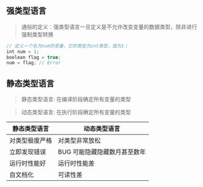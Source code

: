 ## 强类型语言
> 通俗的定义：强类型语言一旦定义是不允许改变变量的数据类型，除非进行强制类型转换
``` js
// 定义一个名为num的变量，它的类型为int类型，值为1；
int num = 1;
boolean flag = true; 
num = flag; // Error
```

## 静态类型语言
> 静态类型语言: 在编译阶段确定所有变量的类型

> 动态类型语言: 在执行阶段确定所有变量的类型

静态类型语言 | 动态类型语言
-|-
 对类型极度严格 | 对类型非常放松 
 立即发现错误 | BUG 可能隐藏隐藏数月甚至数年
运行时性能好 | 运行时性能差
自文档化 | 可读性差 
